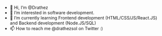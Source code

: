 - 👋 Hi, I’m @Drathez
- 👀 I’m interested in software development.
- 🌱 I’m currently learning Frontend development (HTML/CSS/JS/React.JS) and Backend development (Node.JS/SQL)
- 📫 How to reach me @drathezsol on Twitter :)

<!---
Drathez/Drathez is a ✨ special ✨ repository because its `README.md` (this file) appears on your GitHub profile.
You can click the Preview link to take a look at your changes.
--->
